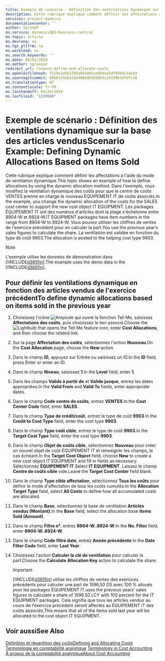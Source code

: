 ```yaml
---
title: Exemple de scénario - Définition des ventilations dynamique sur la base des articles vendus | Microsoft Docs
description: Cette rubrique explique comment définir les affectations à l'aide du mode de ventilation dynamique.
services: project-madeira
documentationcenter: ''
author: SorenGP
ms.service: dynamics365-business-central
ms.topic: article
ms.devlang: na
ms.tgt_pltfrm: na
ms.workload: na
ms.search.keywords: ''
ms.date: 04/01/2019
ms.author: sgroespe
redirect_url: finance-define-and-allocate-costs
ms.openlocfilehash: 7219e1d56129da66e802aa0b4ea5df946dc34e04
ms.sourcegitcommit: 60b87e5eb32bb408dd65b9855c29159b1dfbfca8
ms.translationtype: HT
ms.contentlocale: fr-FR
ms.lasthandoff: 04/29/2019
ms.locfileid: "1239589"
---
```

# <a name="scenario-example-defining-dynamic-allocations-based-on-items-sold"></a><span data-ttu-id="dc7e9-103">Exemple de scénario : Définition des ventilations dynamique sur la base des articles vendus</span><span class="sxs-lookup"><span data-stu-id="dc7e9-103">Scenario Example: Defining Dynamic Allocations Based on Items Sold</span></span>
<span data-ttu-id="dc7e9-104">Cette rubrique explique comment définir les affectations à l'aide du mode de ventilation dynamique.</span><span class="sxs-lookup"><span data-stu-id="dc7e9-104">This topic shows an example of how to define allocations by using the dynamic allocation method.</span></span> <span data-ttu-id="dc7e9-105">Dans l'exemple, vous modifiez la ventilation dynamique des coûts pour que le centre de coûts VENTES prenne en charge le nouveau ÉQUIPEMENT IT de coûts associés.</span><span class="sxs-lookup"><span data-stu-id="dc7e9-105">In the example, you change the dynamic allocation of the costs for the SALES cost center to support the new cost object IT EQUIPMENT.</span></span> <span data-ttu-id="dc7e9-106">Les packages ÉQUIPEMENT IT ont des numéros d'articles dont la plage s'échelonne entre 8904-W et 8924-W.</span><span class="sxs-lookup"><span data-stu-id="dc7e9-106">IT EQUIPMENT packages have item numbers in the range from 8904-W to 8924-W.</span></span> <span data-ttu-id="dc7e9-107">Vous pouvez utiliser les chiffres de ventes de l'exercice précédent pour en calculer la part.</span><span class="sxs-lookup"><span data-stu-id="dc7e9-107">You use the previous year’s sales figures to calculate the share.</span></span> <span data-ttu-id="dc7e9-108">La ventilation est validée en fonction du type de coût 9903.</span><span class="sxs-lookup"><span data-stu-id="dc7e9-108">The allocation is posted to the helping cost type 9903.</span></span>  

> [!NOTE]  
>  <span data-ttu-id="dc7e9-109">L'exemple utilise les données de démonstration dans [!INCLUDE[d365fin](includes/d365fin_md.md)].</span><span class="sxs-lookup"><span data-stu-id="dc7e9-109">The example uses the demo data in the [!INCLUDE[d365fin](includes/d365fin_md.md)].</span></span>  

## <a name="to-define-dynamic-allocations-based-on-items-sold-in-the-previous-year"></a><span data-ttu-id="dc7e9-110">Pour définir les ventilations dynamique en fonction des articles vendus de l'exercice précédent</span><span class="sxs-lookup"><span data-stu-id="dc7e9-110">To define dynamic allocations based on items sold in the previous year</span></span>  

1.  <span data-ttu-id="dc7e9-111">Choisissez l'icône ![Ampoule qui ouvre la fonction Tell Me](media/ui-search/search_small.png "Dites-moi ce que vous voulez faire"), saisissez **Affectations des coûts**, puis choisissez le lien associé.</span><span class="sxs-lookup"><span data-stu-id="dc7e9-111">Choose the ![Lightbulb that opens the Tell Me feature](media/ui-search/search_small.png "Tell me what you want to do") icon, enter **Cost Allocations**, and then choose the related link.</span></span>  
2.  <span data-ttu-id="dc7e9-112">Sur la page **Affectation des coûts**, sélectionnez l'action **Nouveau**.</span><span class="sxs-lookup"><span data-stu-id="dc7e9-112">On the **Cost Allocation** page, choose the **New** action.</span></span>  
3.  <span data-ttu-id="dc7e9-113">Dans le champ **ID**, appuyez sur Entrée ou saisissez un ID.</span><span class="sxs-lookup"><span data-stu-id="dc7e9-113">In the **ID** field, press Enter or enter an ID.</span></span>  
4.  <span data-ttu-id="dc7e9-114">Dans le champ **Niveau**, saisissez **1**.</span><span class="sxs-lookup"><span data-stu-id="dc7e9-114">In the **Level** field, enter **1**.</span></span>  
5.  <span data-ttu-id="dc7e9-115">Dans les champs **Valide à partir de** et **Valide jusque**, entrez les dates appropriées.</span><span class="sxs-lookup"><span data-stu-id="dc7e9-115">In the **Valid From** and **Valid To** fields, enter appropriate dates.</span></span>  
6.  <span data-ttu-id="dc7e9-116">Dans le champ **Code centre de coûts**, entrez **VENTES**.</span><span class="sxs-lookup"><span data-stu-id="dc7e9-116">In the **Cost Center Code** field, enter **SALES**.</span></span>  
7.  <span data-ttu-id="dc7e9-117">Dans le champ **Type de crédit/coût**, entrez le type de coût **9903**.</span><span class="sxs-lookup"><span data-stu-id="dc7e9-117">In the **Credit to Cost Type** field, enter the cost type **9903**.</span></span>  
8.  <span data-ttu-id="dc7e9-118">Dans le champ **Type coût cible**, entrez le type de coût **9903**.</span><span class="sxs-lookup"><span data-stu-id="dc7e9-118">In the **Target Cost Type** field, enter the cost type **9903**.</span></span>  
9. <span data-ttu-id="dc7e9-119">Dans le champ **Objet de coûts cible**, sélectionnez **Nouveau** pour créer un nouvel objet de coût ÉQUIPEMENT IT et renseigner les champs, le cas échéant.</span><span class="sxs-lookup"><span data-stu-id="dc7e9-119">In the **Target Cost Object** field, choose **New** to create a new cost object IT EQUIPMENT and fill in fields as necessary.</span></span> <span data-ttu-id="dc7e9-120">Sélectionnez **ÉQUIPEMENT IT**.</span><span class="sxs-lookup"><span data-stu-id="dc7e9-120">Select **IT EQUIPMENT**.</span></span> <span data-ttu-id="dc7e9-121">Laissez le champ **Centre de coûts cible** vide.</span><span class="sxs-lookup"><span data-stu-id="dc7e9-121">Leave the **Target Cost Center** field blank.</span></span>  
10. <span data-ttu-id="dc7e9-122">Dans le champ **Type cible affectation**, sélectionnez **Tous les coûts** pour définir le mode d'affectation de tous les coûts cumulés.</span><span class="sxs-lookup"><span data-stu-id="dc7e9-122">In the **Allocation Target Type** field, select **All Costs** to define how all accumulated costs are allocated.</span></span>  
11. <span data-ttu-id="dc7e9-123">Dans le champ **Base**, sélectionnez la base de ventilation **Articles vendus (Montant)**.</span><span class="sxs-lookup"><span data-stu-id="dc7e9-123">In the **Base** field, select the allocation base **Items Sold (Amount)**.</span></span>  
12. <span data-ttu-id="dc7e9-124">Dans le champ **Filtre n°**, entrez **8904-W..8924-W**.</span><span class="sxs-lookup"><span data-stu-id="dc7e9-124">In the **No. Filter** field, enter **8904-W..8924-W**.</span></span>  
13. <span data-ttu-id="dc7e9-125">Dans le champ **Code filtre date**, entrez **Année précédente**.</span><span class="sxs-lookup"><span data-stu-id="dc7e9-125">In the **Date Filter Code** field, enter **Last Year**.</span></span>  
14. <span data-ttu-id="dc7e9-126">Choisissez l'action **Calculer la clé de ventilation** pour calculer la part.</span><span class="sxs-lookup"><span data-stu-id="dc7e9-126">Choose the **Calculate Allocation Key** action to calculate the share.</span></span>  

    > [!IMPORTANT]  
    >  [!INCLUDE[d365fin](includes/d365fin_md.md)] <span data-ttu-id="dc7e9-127">utilise les chiffres de ventes des exercices précédents pour calculer une part de 1596,50 DS avec 100 % alloués pour les packages ÉQUIPEMENT IT.</span><span class="sxs-lookup"><span data-stu-id="dc7e9-127">uses the previous years’ sales figures to calculate a share of 1596.50 LCY with 100 percent for the IT EQUIPMENT packages.</span></span> <span data-ttu-id="dc7e9-128">Cela signifie que tous les articles vendus au cours de l'exercice précédent seront affectés au ÉQUIPEMENT IT des coûts associés.</span><span class="sxs-lookup"><span data-stu-id="dc7e9-128">This means that all of the items sold last year will be allocated to the cost object IT EQUIPMENT.</span></span>  

## <a name="see-also"></a><span data-ttu-id="dc7e9-129">Voir aussi</span><span class="sxs-lookup"><span data-stu-id="dc7e9-129">See Also</span></span>  
[<span data-ttu-id="dc7e9-130">Définition et répartition des coûts</span><span class="sxs-lookup"><span data-stu-id="dc7e9-130">Defining and Allocating Costs</span></span>](finance-define-and-allocate-costs.md)  
<span data-ttu-id="dc7e9-131">[Terminologie en comptabilité analytique](finance-terminology-in-cost-accounting.md) </span><span class="sxs-lookup"><span data-stu-id="dc7e9-131">[Terminology in Cost Accounting](finance-terminology-in-cost-accounting.md) </span></span>  
[<span data-ttu-id="dc7e9-132">À propos de la comptabilité analytique</span><span class="sxs-lookup"><span data-stu-id="dc7e9-132">About Cost Accounting</span></span>](finance-about-cost-accounting.md)
